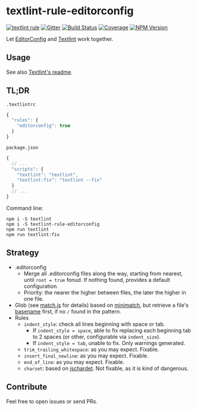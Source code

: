 # textlint-rule-editorconfig

[![textlint rule][textlint-badge]][Textlint]
[![Gitter][gitter-badge]][gitter-url]
[![Build Status][build-badge]][build-url]
[![Coverage][coverage-badge]][coverage-url]
[![NPM Version][npm-badge]][npm-url]

[textlint-badge]: https://img.shields.io/badge/textlint-fixable-green.svg?style=social
[gitter-badge]: https://badges.gitter.im/arrowrowe/textlint-rule-editorconfig.svg
[gitter-url]: https://gitter.im/arrowrowe/textlint-rule-editorconfig?utm_source=badge&utm_medium=badge&utm_campaign=pr-badge
[build-url]: https://travis-ci.org/arrowrowe/textlint-rule-editorconfig
[build-badge]: https://travis-ci.org/arrowrowe/textlint-rule-editorconfig.svg
[coverage-url]: https://codecov.io/github/arrowrowe/textlint-rule-editorconfig?branch=master
[coverage-badge]: https://codecov.io/github/arrowrowe/textlint-rule-editorconfig/coverage.svg?branch=master
[npm-badge]: https://img.shields.io/npm/v/textlint-rule-editorconfig.svg
[npm-url]: https://www.npmjs.com/package/textlint-rule-editorconfig

[EditorConfig]: http://editorconfig.org/
[Textlint]: https://textlint.github.io/
[Textlint-readme]: https://github.com/textlint/textlint#readme

Let [EditorConfig][EditorConfig] and [Textlint][Textlint] work together.

## Usage

See also [Textlint's readme][Textlint-readme].

## TL;DR

`.textlintrc`

```javascript
{
  "rules": {
    "editorconfig": true
  }
}
```

`package.json`

```javascript
{
  // ...
  "scripts": {
    "textlint": "textlint",
    "textlint:fix": "textlint --fix"
  }
  // ...
}
```

Command line:

```shell
npm i -S textlint
npm i -S textlint-rule-editorconfig
npm run textlint
npm run textlint:fix
```

## Strategy

- .editorconfig
  - Merge all .editorconfig files along the way, starting from nearest, until `root = true` fonud. If nothing found, provides a default configuration.
  - Priority: the nearer the higher between files, the later the higher in one file.
- Glob (see [match.js](match.js) for details) based on [minimatch](https://www.npmjs.com/package/minimatch), but retrieve a file's [basename](https://nodejs.org/api/path.html#path_path_basename_p_ext) first, if no `/` found in the pattern.
- Rules
  - `indent_style`: check all lines beginning with space or tab.
    - If `indent_style = space`, able to fix replacing each beginning tab to 2 spaces (or other, configurable via `indent_size`).
    - If `indent_style = tab`, unable to fix. Only warnings generated.
  - `trim_trailing_whitespace`: as you may expect. Fixable.
  - `insert_final_newline`: as you may expect. Fixable.
  - `end_of_line`: as you may expect. Fixable.
  - `charset`: based on [jschardet](https://github.com/aadsm/jschardet). Not fixable, as it is kind of dangerous.

## Contribute

Feel free to open issues or send PRs.
